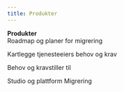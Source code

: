 ```yaml
---
title: Produkter
---
```


**Produkter**  
Roadmap og planer for migrering

Kartlegge tjenesteeiers behov og krav

Behov og kravstiller til

Studio og plattform
Migrering
